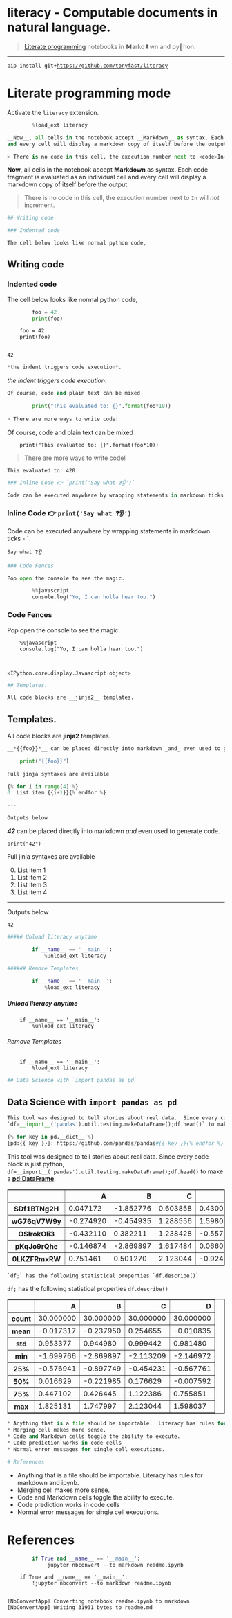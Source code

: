 
# __literacy__ - Computable documents in natural language.

> [Literate programming](roxygen.org/knuth-literate-programming.pdf) notebooks in 𝗠arkd⬇wn
and py🐍hon.

---

<code>pip install git+https://github.com/tonyfast/literacy</code>

# Literate programming mode

Activate the `literacy` extension.


```python
        %load_ext literacy
```


```python
__Now__, all cells in the notebook accept __Markdown__ as syntax. Each code fragment is evaluated as an individual cell
and every cell will display a markdown copy of itself before the output. 

> There is no code in this cell, the execution number next to <code>In</code> will _not_ increment.
```


__Now__, all cells in the notebook accept __Markdown__ as syntax. Each code fragment is evaluated as an individual cell
and every cell will display a markdown copy of itself before the output. 

> There is no code in this cell, the execution number next to <code>In</code> will _not_ increment.



```python
## Writing code

### Indented code

The cell below looks like normal python code, 
```


## Writing code

### Indented code

The cell below looks like normal python code, 



```python
        foo = 42
        print(foo)
```


        foo = 42
        print(foo)


    42



```python
*the indent triggers code execution*.
```


*the indent triggers code execution*.



```python
Of course, code and plain text can be mixed
    
        print("This evaluated to: {}".format(foo*10))
        
> There are more ways to write code!
```


Of course, code and plain text can be mixed
    
        print("This evaluated to: {}".format(foo*10))
        
> There are more ways to write code!


    This evaluated to: 420



```python
### Inline Code 👉 `print('Say what ❓👂')`

Code can be executed anywhere by wrapping statements in markdown ticks - __`__.
```


### Inline Code 👉 `print('Say what ❓👂')`

Code can be executed anywhere by wrapping statements in markdown ticks - __`__.


    Say what ❓👂



```python
### Code Fences

Pop open the console to see the magic.

        %%javascript 
        console.log("Yo, I can holla hear too.")
```


### Code Fences

Pop open the console to see the magic.

        %%javascript 
        console.log("Yo, I can holla hear too.")



    <IPython.core.display.Javascript object>



```python
## Templates.

All code blocks are __jinja2__ templates.
```


## Templates.

All code blocks are __jinja2__ templates.



```python
__*{{foo}}*__ can be placed directly into markdown _and_ even used to generate code.

    print("{{foo}}")
    
Full jinja syntaxes are available

{% for i in range(4) %}
0. List item {{i+1}}{% endfor %}

---

Outputs below
```


__*42*__ can be placed directly into markdown _and_ even used to generate code.

    print("42")
    
Full jinja syntaxes are available


0. List item 1
0. List item 2
0. List item 3
0. List item 4

---

Outputs below


    42



```python
##### Unload literacy anytime 

        if __name__ == '__main__': 
            %unload_ext literacy

###### Remove Templates
        
        if __name__ == '__main__': 
            %load_ext literacy
```


##### Unload literacy anytime 

        if __name__ == '__main__': 
            %unload_ext literacy

###### Remove Templates
        
        if __name__ == '__main__': 
            %load_ext literacy



```python
## Data Science with `import pandas as pd`
```


## Data Science with `import pandas as pd`



```python
This tool was designed to tell stories about real data.  Since every code block is just python,
`df=__import__('pandas').util.testing.makeDataFrame();df.head()` to make a __[pd:DataFrame][]__. 

{% for key in pd.__dict__ %}
[pd:{{ key }}]: https://github.com/pandas/pandas#{{ key }}{% endfor %}
```


This tool was designed to tell stories about real data.  Since every code block is just python,
`df=__import__('pandas').util.testing.makeDataFrame();df.head()` to make a __[pd:DataFrame][]__. 


[pd:read_stata]: https://github.com/pandas/pandas#read_stata
[pd:Int64Index]: https://github.com/pandas/pandas#Int64Index
[pd:read_gbq]: https://github.com/pandas/pandas#read_gbq
[pd:read_clipboard]: https://github.com/pandas/pandas#read_clipboard
[pd:read_sql]: https://github.com/pandas/pandas#read_sql
[pd:SparseDataFrame]: https://github.com/pandas/pandas#SparseDataFrame
[pd:rolling_max]: https://github.com/pandas/pandas#rolling_max
[pd:computation]: https://github.com/pandas/pandas#computation
[pd:groupby]: https://github.com/pandas/pandas#groupby
[pd:pivot]: https://github.com/pandas/pandas#pivot
[pd:_np_version_under1p8]: https://github.com/pandas/pandas#_np_version_under1p8
[pd:wide_to_long]: https://github.com/pandas/pandas#wide_to_long
[pd:SparseSeries]: https://github.com/pandas/pandas#SparseSeries
[pd:SparseTimeSeries]: https://github.com/pandas/pandas#SparseTimeSeries
[pd:__path__]: https://github.com/pandas/pandas#__path__
[pd:merge]: https://github.com/pandas/pandas#merge
[pd:expanding_skew]: https://github.com/pandas/pandas#expanding_skew
[pd:describe_option]: https://github.com/pandas/pandas#describe_option
[pd:__cached__]: https://github.com/pandas/pandas#__cached__
[pd:rolling_corr]: https://github.com/pandas/pandas#rolling_corr
[pd:read_excel]: https://github.com/pandas/pandas#read_excel
[pd:__version__]: https://github.com/pandas/pandas#__version__
[pd:factorize]: https://github.com/pandas/pandas#factorize
[pd:expanding_min]: https://github.com/pandas/pandas#expanding_min
[pd:concat]: https://github.com/pandas/pandas#concat
[pd:json]: https://github.com/pandas/pandas#json
[pd:read_sql_query]: https://github.com/pandas/pandas#read_sql_query
[pd:HDFStore]: https://github.com/pandas/pandas#HDFStore
[pd:_np_version_under1p12]: https://github.com/pandas/pandas#_np_version_under1p12
[pd:_version]: https://github.com/pandas/pandas#_version
[pd:compat]: https://github.com/pandas/pandas#compat
[pd:expanding_std]: https://github.com/pandas/pandas#expanding_std
[pd:reset_option]: https://github.com/pandas/pandas#reset_option
[pd:infer_freq]: https://github.com/pandas/pandas#infer_freq
[pd:__name__]: https://github.com/pandas/pandas#__name__
[pd:set_option]: https://github.com/pandas/pandas#set_option
[pd:to_msgpack]: https://github.com/pandas/pandas#to_msgpack
[pd:_window]: https://github.com/pandas/pandas#_window
[pd:core]: https://github.com/pandas/pandas#core
[pd:TimedeltaIndex]: https://github.com/pandas/pandas#TimedeltaIndex
[pd:merge_ordered]: https://github.com/pandas/pandas#merge_ordered
[pd:option_context]: https://github.com/pandas/pandas#option_context
[pd:__doc__]: https://github.com/pandas/pandas#__doc__
[pd:__spec__]: https://github.com/pandas/pandas#__spec__
[pd:offsets]: https://github.com/pandas/pandas#offsets
[pd:tseries]: https://github.com/pandas/pandas#tseries
[pd:read_hdf]: https://github.com/pandas/pandas#read_hdf
[pd:SparseArray]: https://github.com/pandas/pandas#SparseArray
[pd:read_fwf]: https://github.com/pandas/pandas#read_fwf
[pd:sparse]: https://github.com/pandas/pandas#sparse
[pd:eval]: https://github.com/pandas/pandas#eval
[pd:stats]: https://github.com/pandas/pandas#stats
[pd:timedelta_range]: https://github.com/pandas/pandas#timedelta_range
[pd:to_datetime]: https://github.com/pandas/pandas#to_datetime
[pd:read_html]: https://github.com/pandas/pandas#read_html
[pd:expanding_kurt]: https://github.com/pandas/pandas#expanding_kurt
[pd:get_dummies]: https://github.com/pandas/pandas#get_dummies
[pd:expanding_max]: https://github.com/pandas/pandas#expanding_max
[pd:_join]: https://github.com/pandas/pandas#_join
[pd:to_numeric]: https://github.com/pandas/pandas#to_numeric
[pd:Expr]: https://github.com/pandas/pandas#Expr
[pd:hashtable]: https://github.com/pandas/pandas#hashtable
[pd:np]: https://github.com/pandas/pandas#np
[pd:__package__]: https://github.com/pandas/pandas#__package__
[pd:read_sas]: https://github.com/pandas/pandas#read_sas
[pd:ewmstd]: https://github.com/pandas/pandas#ewmstd
[pd:expanding_sum]: https://github.com/pandas/pandas#expanding_sum
[pd:msgpack]: https://github.com/pandas/pandas#msgpack
[pd:plot_params]: https://github.com/pandas/pandas#plot_params
[pd:Panel4D]: https://github.com/pandas/pandas#Panel4D
[pd:Grouper]: https://github.com/pandas/pandas#Grouper
[pd:cut]: https://github.com/pandas/pandas#cut
[pd:Period]: https://github.com/pandas/pandas#Period
[pd:expanding_count]: https://github.com/pandas/pandas#expanding_count
[pd:ExcelFile]: https://github.com/pandas/pandas#ExcelFile
[pd:RangeIndex]: https://github.com/pandas/pandas#RangeIndex
[pd:read_pickle]: https://github.com/pandas/pandas#read_pickle
[pd:options]: https://github.com/pandas/pandas#options
[pd:_np_version_under1p10]: https://github.com/pandas/pandas#_np_version_under1p10
[pd:qcut]: https://github.com/pandas/pandas#qcut
[pd:test]: https://github.com/pandas/pandas#test
[pd:ordered_merge]: https://github.com/pandas/pandas#ordered_merge
[pd:rolling_mean]: https://github.com/pandas/pandas#rolling_mean
[pd:_np_version_under1p11]: https://github.com/pandas/pandas#_np_version_under1p11
[pd:formats]: https://github.com/pandas/pandas#formats
[pd:expanding_apply]: https://github.com/pandas/pandas#expanding_apply
[pd:read_json]: https://github.com/pandas/pandas#read_json
[pd:crosstab]: https://github.com/pandas/pandas#crosstab
[pd:ewmcov]: https://github.com/pandas/pandas#ewmcov
[pd:DateOffset]: https://github.com/pandas/pandas#DateOffset
[pd:algos]: https://github.com/pandas/pandas#algos
[pd:bdate_range]: https://github.com/pandas/pandas#bdate_range
[pd:show_versions]: https://github.com/pandas/pandas#show_versions
[pd:_sparse]: https://github.com/pandas/pandas#_sparse
[pd:_period]: https://github.com/pandas/pandas#_period
[pd:scatter_matrix]: https://github.com/pandas/pandas#scatter_matrix
[pd:rolling_quantile]: https://github.com/pandas/pandas#rolling_quantile
[pd:indexes]: https://github.com/pandas/pandas#indexes
[pd:__file__]: https://github.com/pandas/pandas#__file__
[pd:melt]: https://github.com/pandas/pandas#melt
[pd:pandas]: https://github.com/pandas/pandas#pandas
[pd:set_eng_float_format]: https://github.com/pandas/pandas#set_eng_float_format
[pd:expanding_mean]: https://github.com/pandas/pandas#expanding_mean
[pd:merge_asof]: https://github.com/pandas/pandas#merge_asof
[pd:DatetimeIndex]: https://github.com/pandas/pandas#DatetimeIndex
[pd:parser]: https://github.com/pandas/pandas#parser
[pd:ewmvar]: https://github.com/pandas/pandas#ewmvar
[pd:index]: https://github.com/pandas/pandas#index
[pd:read_sql_table]: https://github.com/pandas/pandas#read_sql_table
[pd:lreshape]: https://github.com/pandas/pandas#lreshape
[pd:expanding_cov]: https://github.com/pandas/pandas#expanding_cov
[pd:pivot_table]: https://github.com/pandas/pandas#pivot_table
[pd:isnull]: https://github.com/pandas/pandas#isnull
[pd:TimeGrouper]: https://github.com/pandas/pandas#TimeGrouper
[pd:api]: https://github.com/pandas/pandas#api
[pd:PeriodIndex]: https://github.com/pandas/pandas#PeriodIndex
[pd:util]: https://github.com/pandas/pandas#util
[pd:Timestamp]: https://github.com/pandas/pandas#Timestamp
[pd:MultiIndex]: https://github.com/pandas/pandas#MultiIndex
[pd:CategoricalIndex]: https://github.com/pandas/pandas#CategoricalIndex
[pd:_np_version_under1p9]: https://github.com/pandas/pandas#_np_version_under1p9
[pd:ols]: https://github.com/pandas/pandas#ols
[pd:rolling_kurt]: https://github.com/pandas/pandas#rolling_kurt
[pd:_testing]: https://github.com/pandas/pandas#_testing
[pd:Index]: https://github.com/pandas/pandas#Index
[pd:WidePanel]: https://github.com/pandas/pandas#WidePanel
[pd:SparseList]: https://github.com/pandas/pandas#SparseList
[pd:get_store]: https://github.com/pandas/pandas#get_store
[pd:rolling_var]: https://github.com/pandas/pandas#rolling_var
[pd:io]: https://github.com/pandas/pandas#io
[pd:rolling_apply]: https://github.com/pandas/pandas#rolling_apply
[pd:rolling_std]: https://github.com/pandas/pandas#rolling_std
[pd:Categorical]: https://github.com/pandas/pandas#Categorical
[pd:__docformat__]: https://github.com/pandas/pandas#__docformat__
[pd:NaT]: https://github.com/pandas/pandas#NaT
[pd:to_pickle]: https://github.com/pandas/pandas#to_pickle
[pd:ewma]: https://github.com/pandas/pandas#ewma
[pd:datetools]: https://github.com/pandas/pandas#datetools
[pd:to_timedelta]: https://github.com/pandas/pandas#to_timedelta
[pd:ewmcorr]: https://github.com/pandas/pandas#ewmcorr
[pd:rolling_window]: https://github.com/pandas/pandas#rolling_window
[pd:lib]: https://github.com/pandas/pandas#lib
[pd:expanding_quantile]: https://github.com/pandas/pandas#expanding_quantile
[pd:period_range]: https://github.com/pandas/pandas#period_range
[pd:rolling_sum]: https://github.com/pandas/pandas#rolling_sum
[pd:Float64Index]: https://github.com/pandas/pandas#Float64Index
[pd:tslib]: https://github.com/pandas/pandas#tslib
[pd:notnull]: https://github.com/pandas/pandas#notnull
[pd:rolling_min]: https://github.com/pandas/pandas#rolling_min
[pd:unique]: https://github.com/pandas/pandas#unique
[pd:read_csv]: https://github.com/pandas/pandas#read_csv
[pd:types]: https://github.com/pandas/pandas#types
[pd:Panel]: https://github.com/pandas/pandas#Panel
[pd:pnow]: https://github.com/pandas/pandas#pnow
[pd:match]: https://github.com/pandas/pandas#match
[pd:datetime]: https://github.com/pandas/pandas#datetime
[pd:info]: https://github.com/pandas/pandas#info
[pd:read_table]: https://github.com/pandas/pandas#read_table
[pd:ewmvol]: https://github.com/pandas/pandas#ewmvol
[pd:expanding_median]: https://github.com/pandas/pandas#expanding_median
[pd:value_counts]: https://github.com/pandas/pandas#value_counts
[pd:IndexSlice]: https://github.com/pandas/pandas#IndexSlice
[pd:Term]: https://github.com/pandas/pandas#Term
[pd:__loader__]: https://github.com/pandas/pandas#__loader__
[pd:__builtins__]: https://github.com/pandas/pandas#__builtins__
[pd:ExcelWriter]: https://github.com/pandas/pandas#ExcelWriter
[pd:rolling_cov]: https://github.com/pandas/pandas#rolling_cov
[pd:tools]: https://github.com/pandas/pandas#tools
[pd:rolling_skew]: https://github.com/pandas/pandas#rolling_skew
[pd:Series]: https://github.com/pandas/pandas#Series
[pd:date_range]: https://github.com/pandas/pandas#date_range
[pd:fama_macbeth]: https://github.com/pandas/pandas#fama_macbeth
[pd:DataFrame]: https://github.com/pandas/pandas#DataFrame
[pd:get_option]: https://github.com/pandas/pandas#get_option
[pd:expanding_var]: https://github.com/pandas/pandas#expanding_var
[pd:expanding_corr]: https://github.com/pandas/pandas#expanding_corr
[pd:Timedelta]: https://github.com/pandas/pandas#Timedelta
[pd:rolling_count]: https://github.com/pandas/pandas#rolling_count
[pd:TimeSeries]: https://github.com/pandas/pandas#TimeSeries
[pd:rolling_median]: https://github.com/pandas/pandas#rolling_median
[pd:read_msgpack]: https://github.com/pandas/pandas#read_msgpack





<div>
<table border="1" class="dataframe">
  <thead>
    <tr style="text-align: right;">
      <th></th>
      <th>A</th>
      <th>B</th>
      <th>C</th>
      <th>D</th>
    </tr>
  </thead>
  <tbody>
    <tr>
      <th>SDf1BTNg2H</th>
      <td>0.047172</td>
      <td>-1.852776</td>
      <td>0.603858</td>
      <td>0.430012</td>
    </tr>
    <tr>
      <th>wG76qV7W9y</th>
      <td>-0.274920</td>
      <td>-0.454935</td>
      <td>1.288556</td>
      <td>1.598037</td>
    </tr>
    <tr>
      <th>OSIrokOIi3</th>
      <td>-0.432110</td>
      <td>0.382211</td>
      <td>1.238428</td>
      <td>-0.557180</td>
    </tr>
    <tr>
      <th>pKqJo9rQhe</th>
      <td>-0.146874</td>
      <td>-2.869897</td>
      <td>1.617484</td>
      <td>0.066000</td>
    </tr>
    <tr>
      <th>0LKZFRmxRW</th>
      <td>0.751461</td>
      <td>0.501270</td>
      <td>2.123044</td>
      <td>-0.924629</td>
    </tr>
  </tbody>
</table>
</div>




```python
`df;` has the following statistical properties `df.describe()`
```


`df;` has the following statistical properties `df.describe()`





<div>
<table border="1" class="dataframe">
  <thead>
    <tr style="text-align: right;">
      <th></th>
      <th>A</th>
      <th>B</th>
      <th>C</th>
      <th>D</th>
    </tr>
  </thead>
  <tbody>
    <tr>
      <th>count</th>
      <td>30.000000</td>
      <td>30.000000</td>
      <td>30.000000</td>
      <td>30.000000</td>
    </tr>
    <tr>
      <th>mean</th>
      <td>-0.017317</td>
      <td>-0.237950</td>
      <td>0.254655</td>
      <td>-0.010835</td>
    </tr>
    <tr>
      <th>std</th>
      <td>0.953377</td>
      <td>0.944980</td>
      <td>0.999442</td>
      <td>0.981480</td>
    </tr>
    <tr>
      <th>min</th>
      <td>-1.699766</td>
      <td>-2.869897</td>
      <td>-2.113209</td>
      <td>-2.146972</td>
    </tr>
    <tr>
      <th>25%</th>
      <td>-0.576941</td>
      <td>-0.897749</td>
      <td>-0.454231</td>
      <td>-0.567761</td>
    </tr>
    <tr>
      <th>50%</th>
      <td>0.016629</td>
      <td>-0.221985</td>
      <td>0.176629</td>
      <td>-0.007592</td>
    </tr>
    <tr>
      <th>75%</th>
      <td>0.447102</td>
      <td>0.426445</td>
      <td>1.122386</td>
      <td>0.755851</td>
    </tr>
    <tr>
      <th>max</th>
      <td>1.825131</td>
      <td>1.747997</td>
      <td>2.123044</td>
      <td>1.598037</td>
    </tr>
  </tbody>
</table>
</div>




```python
* Anything that is a file should be importable.  Literacy has rules for markdown and ipynb.
* Merging cell makes more sense.  
* Code and Markdown cells toggle the ability to execute.
* Code prediction works in code cells
* Normal error messages for single cell executions.

# References
```


* Anything that is a file should be importable.  Literacy has rules for markdown and ipynb.
* Merging cell makes more sense.  
* Code and Markdown cells toggle the ability to execute.
* Code prediction works in code cells
* Normal error messages for single cell executions.

# References



```python
        if True and __name__ == '__main__':
            !jupyter nbconvert --to markdown readme.ipynb
```


        if True and __name__ == '__main__':
            !jupyter nbconvert --to markdown readme.ipynb


    [NbConvertApp] Converting notebook readme.ipynb to markdown
    [NbConvertApp] Writing 31931 bytes to readme.md

